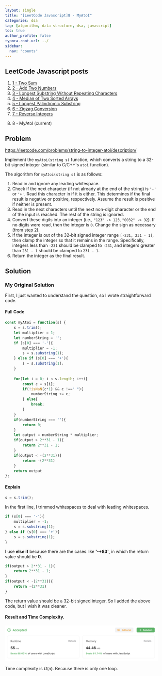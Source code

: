 ```yaml
---
layout: single
title: "[LeetCode Javascript]8 - MyAtoI"
categories: dsa
tag: [algorithm, data structure, dsa, javascript]
toc: true
author_profile: false
typora-root-url: ../
sidebar:
  nav: "counts"
---
```


<nav class="cods"><h2>LeetCode Javascript posts</h2><ol><li><a href="/dsa/LeetCode_Javascript~1_-_Two_Sum">1 - Two Sum</a></li><li><a href="/dsa/LeetCode_Javascript~2_-_Add_Two_Numbers">2 - Add Two Numbers</a></li><li><a href="/dsa/LeetCode_Javascript~3_-_Longest_Substring_Without_Repeating_Characters">3 - Longest Substring Without Repeating Characters</a></li><li><a href="/dsa/LeetCode_Javascript~4_-_Median_of_Two_Sorted_Arrays">4 - Median of Two Sorted Arrays</a></li><li><a href="/dsa/LeetCode_Javascript~5_-_Longest_Palindromic_Substring">5 - Longest Palindromic Substring</a></li><li><a href="/dsa/LeetCode_Javascript~6_-_Zigzag_Conversion">6 - Zigzag Conversion</a></li><li><a href="/dsa/LeetCode_Javascript~7_-_Reverse_Integers">7 - Reverse Integers</a></li><li><p>8 - MyAtoI (current)</p></li></ol></nav>


## Problem

https://leetcode.com/problems/string-to-integer-atoi/description/

Implement the `myAtoi(string s)` function, which converts a string to a 32-bit signed integer (similar to C/C++'s `atoi` function).

The algorithm for `myAtoi(string s)` is as follows:

1. Read in and ignore any leading whitespace.
2. Check if the next character (if not already at the end of the string) is `'-'` or `'+'`. Read this character in if it is either. This determines if the final result is negative or positive, respectively. Assume the result is positive if neither is present.
3. Read in the next characters until the next non-digit character or the end of the input is reached. The rest of the string is ignored.
4. Convert these digits into an integer (i.e., `"123" -> 123`, `"0032" -> 32`). If no digits were read, then the integer is `0`. Change the sign as necessary (from step 2).
5. If the integer is out of the 32-bit signed integer range `[-231, 231 - 1]`, then clamp the integer so that it remains in the range. Specifically, integers less than `-231` should be clamped to `-231`, and integers greater than `231 - 1` should be clamped to `231 - 1`.
6. Return the integer as the final result.

## Solution

### My Original Solution 

First, I just wanted to understand the question, so I wrote straightforward code.

#### Full Code

```javascript
const myAtoi = function(s) {
    s = s.trim();
    let multiplier = 1;
    let numberString = '';
    if (s[0] === '-'){
        multiplier = -1;
        s = s.substring(1);
    } else if (s[0] === '+'){
        s = s.substring(1);
    }
    
    for(let i = 0; i < s.length; i++){
        const c = s[i];
        if(!isNaN(c*1) && c !==" "){
            numberString += c;
        } else{
            break;
        }
    }
    if(numberString === ''){
        return 0;
    }
    let output = numberString * multiplier;
    if(output > 2**31 - 1){
        return 2**31 - 1;
    }
    if(output < -(2**31)){
        return -(2**31)
    }
    return output
};
```

#### Explain

```javascript
s = s.trim();
```

In the first line, I trimmed whitespaces to deal with leading whitespaces.

```javascript
if (s[0] === '-'){
    multiplier = -1;
    s = s.substring(1);
} else if (s[0] === '+'){
    s = s.substring(1);
}
```

I use **else if** because there are the cases like **'-+83'**, in which the return value should be **0**.

```javascript
if(output > 2**31 - 1){
    return 2**31 - 1;
}
if(output < -(2**31)){
    return -(2**31)
}
```

The return value should be a 32-bit signed integer. So I added the above code, but I wish it was cleaner.

#### Result and Time Complexity.

![image-20230808003730830](/images/typora/image-20230808003730830.png)

Time complexity is $O(n)$. Because there is only one loop.
